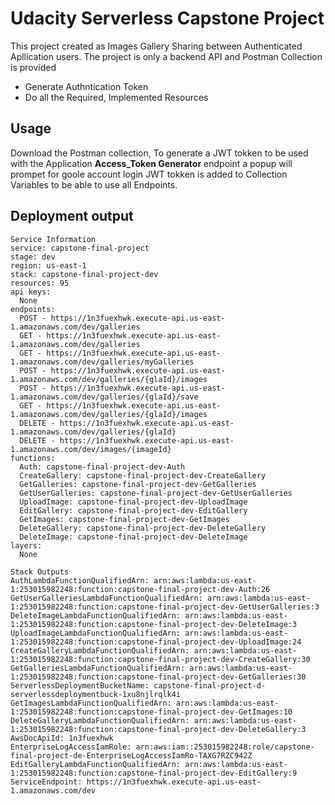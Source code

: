 # Udacity Serverless Capstone Project

This project created as Images Gallery Sharing between Authenticated Apllication users.
The project is only a backend API and Postman Collection is provided
- Generate Authntication Token
-  Do all the Required, Implemented  Resources


## Usage

Download the Postman collection, To generate a JWT tokken to be used with the Application
**Access_Token Generator** endpoint a popup will prompet for goole account login
JWT tokken is added to Collection Variables to be able to use all Endpoints.

## Deployment output

```
Service Information
service: capstone-final-project
stage: dev
region: us-east-1
stack: capstone-final-project-dev
resources: 95
api keys:
  None
endpoints:
  POST - https://1n3fuexhwk.execute-api.us-east-1.amazonaws.com/dev/galleries
  GET - https://1n3fuexhwk.execute-api.us-east-1.amazonaws.com/dev/galleries
  GET - https://1n3fuexhwk.execute-api.us-east-1.amazonaws.com/dev/galleries/myGalleries
  POST - https://1n3fuexhwk.execute-api.us-east-1.amazonaws.com/dev/galleries/{glaId}/images
  POST - https://1n3fuexhwk.execute-api.us-east-1.amazonaws.com/dev/galleries/{glaId}/save
  GET - https://1n3fuexhwk.execute-api.us-east-1.amazonaws.com/dev/galleries/{glaId}/images
  DELETE - https://1n3fuexhwk.execute-api.us-east-1.amazonaws.com/dev/galleries/{glaId}
  DELETE - https://1n3fuexhwk.execute-api.us-east-1.amazonaws.com/dev/images/{imageId}
functions:
  Auth: capstone-final-project-dev-Auth
  CreateGallery: capstone-final-project-dev-CreateGallery
  GetGalleries: capstone-final-project-dev-GetGalleries
  GetUserGalleries: capstone-final-project-dev-GetUserGalleries
  UploadImage: capstone-final-project-dev-UploadImage
  EditGallery: capstone-final-project-dev-EditGallery
  GetImages: capstone-final-project-dev-GetImages
  DeleteGallery: capstone-final-project-dev-DeleteGallery
  DeleteImage: capstone-final-project-dev-DeleteImage
layers:
  None

Stack Outputs
AuthLambdaFunctionQualifiedArn: arn:aws:lambda:us-east-1:253015982248:function:capstone-final-project-dev-Auth:26
GetUserGalleriesLambdaFunctionQualifiedArn: arn:aws:lambda:us-east-1:253015982248:function:capstone-final-project-dev-GetUserGalleries:3
DeleteImageLambdaFunctionQualifiedArn: arn:aws:lambda:us-east-1:253015982248:function:capstone-final-project-dev-DeleteImage:3
UploadImageLambdaFunctionQualifiedArn: arn:aws:lambda:us-east-1:253015982248:function:capstone-final-project-dev-UploadImage:24
CreateGalleryLambdaFunctionQualifiedArn: arn:aws:lambda:us-east-1:253015982248:function:capstone-final-project-dev-CreateGallery:30
GetGalleriesLambdaFunctionQualifiedArn: arn:aws:lambda:us-east-1:253015982248:function:capstone-final-project-dev-GetGalleries:30
ServerlessDeploymentBucketName: capstone-final-project-d-serverlessdeploymentbuck-1xu8njlrqlk4i
GetImagesLambdaFunctionQualifiedArn: arn:aws:lambda:us-east-1:253015982248:function:capstone-final-project-dev-GetImages:10
DeleteGalleryLambdaFunctionQualifiedArn: arn:aws:lambda:us-east-1:253015982248:function:capstone-final-project-dev-DeleteGallery:3
AwsDocApiId: 1n3fuexhwk
EnterpriseLogAccessIamRole: arn:aws:iam::253015982248:role/capstone-final-project-de-EnterpriseLogAccessIamRo-TAXG7RZC942Z
EditGalleryLambdaFunctionQualifiedArn: arn:aws:lambda:us-east-1:253015982248:function:capstone-final-project-dev-EditGallery:9
ServiceEndpoint: https://1n3fuexhwk.execute-api.us-east-1.amazonaws.com/dev
```